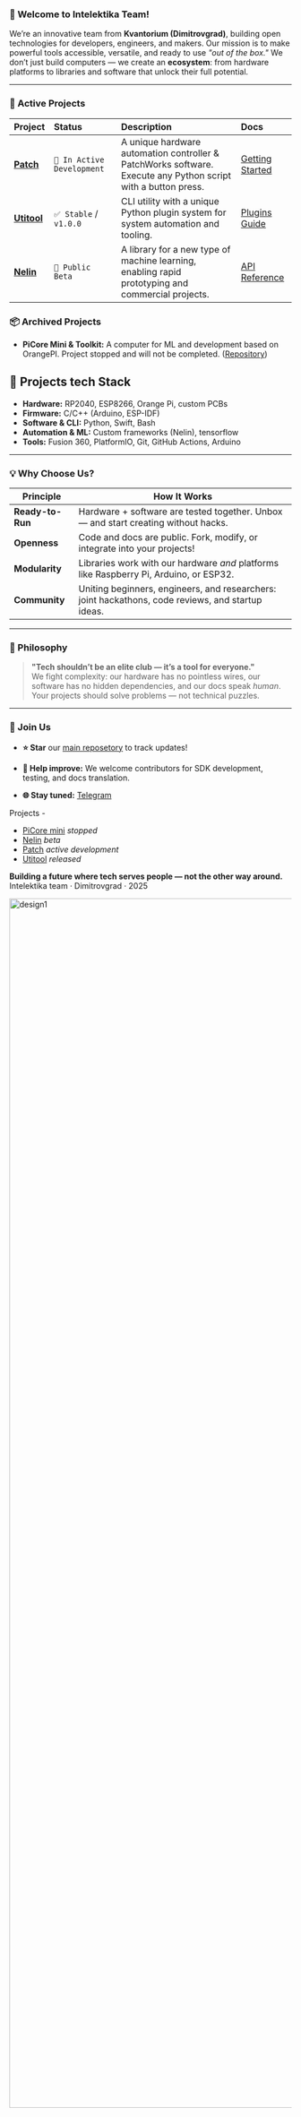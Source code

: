### **🌟 Welcome to Intelektika Team!**

We’re an innovative team from **Kvantorium (Dimitrovgrad)**, building open technologies for developers, engineers, and makers. Our mission is to make powerful tools accessible, versatile, and ready to use _"out of the box."_ We don’t just build computers — we create an **ecosystem**: from hardware platforms to libraries and software that unlock their full potential. 

---

### 🧩 Active Projects

| Project | Status | Description | Docs |
| :--- | :--- | :--- | :--- |
| [**Patch**](https://github.com/Intelektika-team/Project-PATCH) | `🚧 In Active Development` | A unique hardware automation controller & PatchWorks software. Execute any Python script with a button press. | [Getting Started](https://github.com/Intelektika-team/Project-PATCH/wiki) |
| [**Utitool**](https://github.com/Intelektika-team/Utitool) | `✅ Stable` / `v1.0.0` | CLI utility with a unique Python plugin system for system automation and tooling. | [Plugins Guide](https://github.com/Intelektika-team/Utitool/wiki) |
| [**Nelin**](https://github.com/Intelektika-team/NELIN) | `🧪 Public Beta` | A library for a new type of machine learning, enabling rapid prototyping and commercial projects. | [API Reference](https://github.com/Intelektika-team/NELIN/wiki) |

### 📦 Archived Projects

*   **PiCore Mini & Toolkit:** A computer for ML and development based on OrangePI. Project stopped and will not be completed. ([Repository](https://github.com/Intelektika-team/PiCore_mini-startup))


## 🔧 Projects tech Stack

*   **Hardware:** RP2040, ESP8266, Orange Pi, custom PCBs
*   **Firmware:** C/C++ (Arduino, ESP-IDF)
*   **Software & CLI:** Python, Swift, Bash
*   **Automation & ML:** Custom frameworks (Nelin), tensorflow
*   **Tools:** Fusion 360, PlatformIO, Git, GitHub Actions, Arduino


---

### **💡 Why Choose Us?**

| **Principle**    | **How It Works**                                                                                  |
| ---------------- | ------------------------------------------------------------------------------------------------- |
| **Ready-to-Run** | Hardware + software are tested together. Unbox — and start creating without hacks.                |
| **Openness**     | Code and docs are public. Fork, modify, or integrate into your projects!         |
| **Modularity**   | Libraries work with our hardware _and_ platforms like Raspberry Pi, Arduino, or ESP32.            |
| **Community**    | Uniting beginners, engineers, and researchers: joint hackathons, code reviews, and startup ideas. |

---

### **🧠 Philosophy**

> **"Tech shouldn’t be an elite club — it’s a tool for everyone."**  
> We fight complexity: our hardware has no pointless wires, our software has no hidden dependencies, and our docs speak _human_. Your projects should solve problems — not technical puzzles.

---

### **🚪 Join Us**

- **⭐ Star** our [main reposetory](https://github.com/Intelektika-team) to track updates!
    
- **🐞 Help improve:** We welcome contributors for SDK development, testing, and docs translation.
    
- **🌐 Stay tuned:** [Telegram](https://t.me/Intelektika_news)
    

Projects -
- [PiCore mini](https://github.com/Intelektika-team/PiCore_mini-startup) _stopped_
- [Nelin](https://github.com/Intelektika-team/NELIN) _beta_
- [Patch](https://github.com/Intelektika-team/Project-PATCH) _active development_
- [Utitool](https://github.com/Intelektika-team/Utitool) _released_



**Building a future where tech serves people — not the other way around.**  
Intelektika team · Dimitrovgrad · 2025


<img width="3840" height="2160" alt="design1" src="https://github.com/user-attachments/assets/3536841d-7c60-487f-8fda-0bfe0daabef8" />
